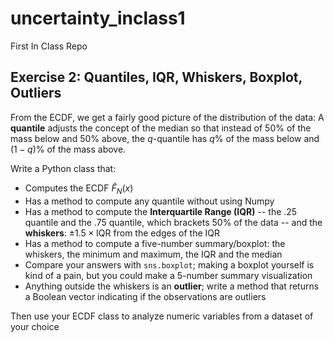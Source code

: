 # uncertainty_inclass1
First In Class Repo

## Exercise 2: Quantiles, IQR, Whiskers, Boxplot, Outliers
From the ECDF, we get a fairly good picture of the distribution of the data: A **quantile** adjusts the concept of the median so that instead of 50% of the mass below and 50% above, the $q$-quantile has $q$% of the mass below and $(1-q)$% of the mass above.

Write a Python class that:
- Computes the ECDF $\hat{F}_N(x)$
- Has a method to compute any quantile without using Numpy
- Has a method to compute the **Interquartile Range (IQR)** -- the .25 quantile and the .75 quantile, which brackets 50% of the data -- and the **whiskers**: $\pm 1.5 \times \text{IQR}$ from the edges of the IQR
- Has a method to compute a five-number summary/boxplot: the whiskers, the minimum and maximum, the IQR and the median
- Compare your answers with `sns.boxplot`; making a boxplot yourself is kind of a pain, but you could make a 5-number summary visualization
- Anything outside the whiskers is an **outlier**; write a method that returns a Boolean vector indicating if the observations are outliers

Then use your ECDF class to analyze numeric variables from a dataset of your choice
